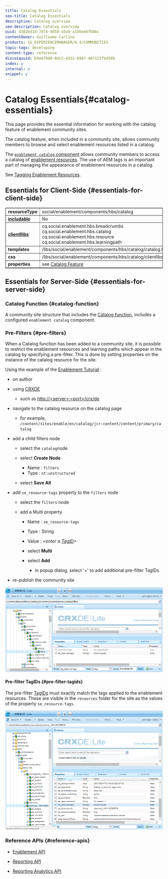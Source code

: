 ```yaml
---
title: Catalog Essentials
seo-title: Catalog Essentials
description: Catalog overview
seo-description: Catalog overview
uuid: d382641d-7d74-4d58-a5a9-a156ee6fbbbc
contentOwner: Guillaume Carlino
products: SG_EXPERIENCEMANAGER/6.4/COMMUNITIES
topic-tags: developing
content-type: reference
discoiquuid: b9e679d0-0dc5-4331-8987-407121fb458b
index: y
internal: n
snippet: y
---
```


# Catalog Essentials{#catalog-essentials}

This page provides the essential information for working with the catalog feature of enablement community sites.

The catalog feature, when included in a community site, allows community members to browse and select enablement resources listed in a catalog.

The [ `enablement catalog` component](../../communities/using/catalog.md) allows community members to access a catalog of [enablement resources](../../communities/using/resources.md). The use of AEM tags is an important part of managing the appearance of enablement resources in a catalog.

See [Tagging Enablement Resources](../../communities/using/tag-resources.md).

## Essentials for Client-Side {#essentials-for-client-side}

<table border="1" cellpadding="4" cellspacing="4" width="100%"> 
 <tbody> 
  <tr> 
   <td> <strong>resourceType</strong></td> 
   <td>social/enablement/components/hbs/catalog</td> 
  </tr> 
  <tr> 
   <td> <a href="../../communities/using/scf.md#addorincludeacommunitiescomponent"><strong>includable</strong></a></td> 
   <td>No</td> 
  </tr> 
  <tr> 
   <td> <a href="../../communities/using/clientlibs.md"><strong>clientllibs</strong></a></td> 
   <td>cq.social.enablement.hbs.breadcrumbs<br /> cq.social.enablement.hbs.catalog<br /> cq.social.enablement.hbs.resource<br /> cq.social.enablement.hbs.learningpath</td> 
  </tr> 
  <tr> 
   <td> <strong>templates</strong></td> 
   <td> /libs/social/enablement/components/hbs/catalog/catalog.hbs<br /> </td> 
  </tr> 
  <tr> 
   <td> <strong>css</strong></td> 
   <td> /libs/social/enablement/components/hbs/catalog/clientlibs/catalog.css</td> 
  </tr> 
  <tr> 
   <td><strong> properties</strong></td> 
   <td>see <a href="../../communities/using/catalog.md">Catalog Feature</a></td> 
  </tr> 
 </tbody> 
</table>

## Essentials for Server-Side {#essentials-for-server-side}

### Catalog Function {#catalog-function}

A community site structure that includes the [Catalog function](../../communities/using/functions.md#catalogfunction), includes a configured `enablement catalog` component.

### Pre-Filters {#pre-filters}

When a Catalog function has been added to a community site, it is possible to restrict the enablement resources and learning paths which appear in the catalog by specifying a pre-filter. This is done by setting properties on the instance of the catalog resource for the site.

Using the example of the [Enablement Tutorial](../../communities/using/getting-started-enablement.md) :

* on author
* using [CRXDE](../../sites/developing/using/developing-with-crxde-lite.md)

    * such as [http://&lt;server&gt;:&lt;port&gt;/crx/de](http://localhost:4502/crx/de)

* navigate to the catalog resource on the catalog page

    * for example, `/content/sites/enable/en/catalog/jcr:content/content/primary/catalog`

* add a child filters node

    * select the `catalog`node
    * select **Create Node**

        * Name : `filters`
        * Type : `nt:unstructured`

    * select **Save All**

* add `se_resource-tags` property to the `filters` node

    * select the `filters` node
    * add a Multi property

        * Name : `se_resource-tags`
        * Type : String
        * Value : *&lt;enter a [TagID](#prefiltertagids)&gt;*
        * select **Multi**
        * select **Add**

            * in popup dialog, select '+' to add additional pre-filter TagIDs

* re-publish the community site

![](assets/chlimage_1-189.png) 

#### Pre-filter TagIDs {#pre-filter-tagids}

The pre-filter [TagIDs](../../sites/developing/using/framework.md#tagid) must exactly match the tags applied to the enablement resources. These are visible in the `resources` folder for the site as the values of the property `se_resource-tags`.

![](assets/chlimage_1-190.png) 

### Reference APIs {#reference-apis}

* [Enablement API](/sites/developing/using/reference-materials/javadoc/com/adobe/cq/social/enablement/client/api/package-summary)

* [Reporting API](/sites/developing/using/reference-materials/javadoc/com/adobe/cq/social/enablement/client/reporting/api/package-summary)

* [Reporting Analytics API](/sites/developing/using/reference-materials/javadoc/com/adobe/cq/social/enablement/client/reporting/analytics/api/package-summary)


